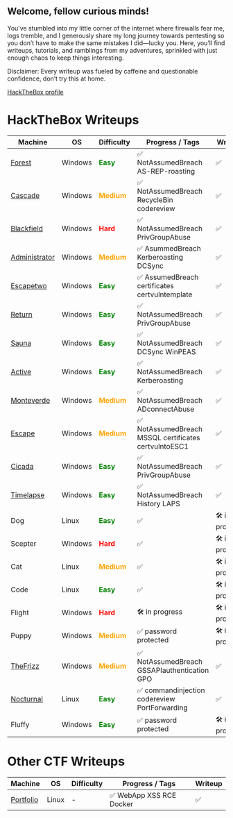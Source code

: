 ## Welcome, fellow curious minds!

You’ve stumbled into my little corner of the internet where firewalls fear me, logs tremble, and I generously share my long journey towards pentesting so you don’t have to make the same mistakes I did—lucky you. Here, you’ll find writeups, tutorials, and ramblings from my adventures, sprinkled with just enough chaos to keep things interesting.

Disclaimer: Every writeup was fueled by caffeine and questionable confidence, don’t try this at home.

[HackTheBox profile](https://app.hackthebox.com/profile/284567)

# HackTheBox Writeups

| Machine       | OS      | Difficulty | Progress / Tags                                         | Writeup          |
|---------------|---------|------------|---------------------------------------------------------|------------------|
| [Forest](ch3ckm8_HTB_forest.md)        | Windows | <span style="color: green; font-weight: bold;">Easy</span>       | ✅ NotAssumedBreach AS-REP-roasting                      | ✅                |
| [Cascade](ch3ckm8_HTB_Cascade.md)       | Windows | <span style="color: orange; font-weight: bold;">Medium</span>     | ✅ NotAssumedBreach RecycleBin codereview                | ✅                |
| [Blackfield](ch3ckm8_HTB_Blackfield.md)    | Windows | <span style="color: red; font-weight: bold;">Hard</span>       | ✅ NotAssumedBreach PrivGroupAbuse                       | ✅                |
| [Administrator](ch3ckm8_HTB_Administrator.md) | Windows | <span style="color: orange; font-weight: bold;">Medium</span>     | ✅ AsummedBreach Kerberoasting DCSync                    | ✅                |
| [Escapetwo](ch3ckm8_HTB_EscapeTwo.md)    | Windows | <span style="color: green; font-weight: bold;">Easy</span>       | ✅ AssumedBreach certificates certvulntemplate           | ✅                |
| [Return](ch3ckm8_HTB_Return.md)        | Windows | <span style="color: green; font-weight: bold;">Easy</span>       | ✅ NotAssumedBreach PrivGroupAbuse                       | ✅                |
| [Sauna](ch3ckm8_HTB_sauna.md)         | Windows | <span style="color: green; font-weight: bold;">Easy</span>       | ✅ NotAssumedBreach DCSync WinPEAS                       | ✅                |
| [Active](ch3ckm8_HTB_Active.md)        | Windows | <span style="color: green; font-weight: bold;">Easy</span>       | ✅ NotAssumedBreach Kerberoasting                        | ✅                |
| [Monteverde](ch3ckm8_HTB_monteverde.md)    | Windows | <span style="color: orange; font-weight: bold;">Medium</span>     | ✅ NotAssumedBreach ADconnectAbuse                       | ✅                |
| [Escape](ch3ckm8_HTB_Escape.md)        | Windows | <span style="color: orange; font-weight: bold;">Medium</span>     | ✅ NotAssumedBreach MSSQL certificates certvulntoESC1    | ✅                |
| [Cicada](ch3ckm8_HTB_cicada.md)        | Windows | <span style="color: green; font-weight: bold;">Easy</span>       | ✅ NotAssumedBreach PrivGroupAbuse                       | ✅                |
| [Timelapse](ch3ckm8_HTB_Timelapse.md)     | Windows | <span style="color: green; font-weight: bold;">Easy</span>       | ✅ NotAssumedBreach History LAPS                         | ✅                |
| Dog           | Linux   | <span style="color: green; font-weight: bold;">Easy</span>       | ✅                                                      | 🛠️ in progress    |
| Scepter       | Windows | <span style="color: red; font-weight: bold;">Hard</span>       | ✅                                                      | 🛠️ in progress    |
| Cat           | Linux   | <span style="color: orange; font-weight: bold;">Medium</span>     | ✅                                                      | 🛠️ in progress    |
| Code          | Linux   | <span style="color: green; font-weight: bold;">Easy</span>       | ✅                                                      | 🛠️ in progress    |
| Flight        | Windows | <span style="color: red; font-weight: bold;">Hard</span>       | 🛠️ in progress                                          | 🛠️ in progress    |
| Puppy         | Windows | <span style="color: orange; font-weight: bold;">Medium</span>     | ✅ password protected                                    | 🛠️ in progress    |
| [TheFrizz](ch3ckm8_HTB_TheFrizz.md)      | Windows | <span style="color: orange; font-weight: bold;">Medium</span>     | ✅ NotAssumedBreach GSSAPIauthentication GPO       | ✅                |
| [Nocturnal](ch3ckm8_HTB_Nocturnal.md)     | Linux   | <span style="color: green; font-weight: bold;">Easy</span>       | ✅ commandinjection codereview PortForwarding   | ✅     |
| Fluffy        | Windows | <span style="color: green; font-weight: bold;">Easy</span>       | ✅ password protected                                    | 🛠️ in progress    |


# Other CTF Writeups

| Machine       | OS      | Difficulty | Progress / Tags                                         | Writeup          |
|---------------|---------|------------|---------------------------------------------------------|------------------|
| [Portfolio](ch3ckm8_RoboGRoot-CTF_Portfolio.md)        | Linux | -       | ✅ WebApp XSS RCE Docker   | ✅                |
